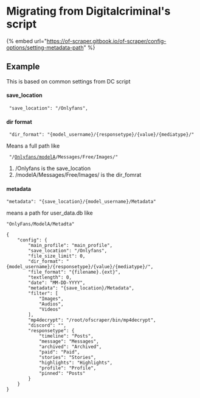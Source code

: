 # Migrating from Digitalcriminal's script

{% embed url="https://of-scraper.gitbook.io/of-scraper/config-options/setting-metadata-path" %}

## Example

This is based on common settings from DC script

#### save\_location

```
 "save_location": "/Onlyfans",
```

#### dir format

```
 "dir_format": "{model_username}/{responsetype}/{value}/{mediatype}/"
```

Means a full path like

<pre class="language-markup"><code class="lang-markup"> "/<a data-footnote-ref href="#user-content-fn-1">Onlyfans/</a><a data-footnote-ref href="#user-content-fn-2">modelA</a>/Messages/Free/Images/"
</code></pre>

1. /Onlyfans is the save\_location
2. /modelA/Messages/Free/Images/ is the dir\_fomrat

#### metadata

```
"metadata": "{save_location}/{model_username}/Metadata"
```

means a path for user\_data.db like

```
"OnlyFans/ModelA/Metadta"
```

```
{
    "config": {
        "main_profile": "main_profile",
        "save_location": "/Onlyfans",
        "file_size_limit": 0,
        "dir_format": "{model_username}/{responsetype}/{value}/{mediatype}/",
        "file_format": "{filename}.{ext}",
        "textlength": 0,
        "date": "MM-DD-YYYY",
        "metadata": "{save_location}/Metadata",
        "filter": [
            "Images",
            "Audios",
            "Videos"
        ],
        "mp4decrypt": "/root/ofscraper/bin/mp4decrypt",
        "discord": "",
        "responsetype": {
            "timeline": "Posts",
            "message": "Messages",
            "archived": "Archived",
            "paid": "Paid",
            "stories": "Stories",
            "highlights": "Highlights",
            "profile": "Profile",
            "pinned": "Posts"
        }
    }
}

```

[^1]: save\_location

[^2]: 
